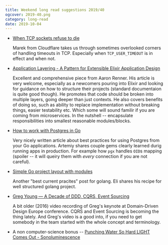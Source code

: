 ```yaml
---
title: Weekend long read suggestions 2019/40
ogcover: 2019-40.png
category: long-read
date: 2019-10-04
---
```


* [When TCP sockets refuse to die](https://blog.cloudflare.com/when-tcp-sockets-refuse-to-die/)

    Marek from Cloudflare takes us through sometimes overlooked corners of handling timeouts in TCP. Especially when `TCP_USER_TIMEOUT` is in effect and when not.

* [Application Layering - A Pattern for Extensible Elixir Application Design](https://aaronrenner.io/2019/09/18/application-layering-a-pattern-for-extensible-elixir-application-design.html)

    Excellent and comprehensive piece from Aaron Renner. His article is very welcome, especially as a newcomers pouring into Elixir and looking for guidance on how to structure their projects (standard documentaion is quite good though). He promotes that code should be broken into multiple layers, going deeper than just contexts. He also covers benefits of doing so, such as ability to replace implementation without breaking things, easier testability etc. Which some will sound familir if you are coming from microservices. In the nutshell -- encapsulate responsibilities into smallest reasonable modules/blocks.

* [How to work with Postgres in Go](https://medium.com/avitotech/how-to-work-with-postgres-in-go-bad2dabd13e4)

    Very nicely written article about best practices for using Postgres from your Go applications. Artemiy shares couple gems clearly learned durig running apps in production. For example how `pgx` handles `OID`s mapping (spoiler -- it will queiry them with *every* connection if you are not careful).

* [Simple Go project layout with modules](https://eli.thegreenplace.net/2019/simple-go-project-layout-with-modules/)

    Another "best current pracites" post for golang. Eli shares his recipe for well structured golang project.

* [Greg Young — A Decade of DDD, CQRS, Event Sourcing](https://www.youtube.com/watch?v=LDW0QWie21s)

    A bit older (2016) video recording of Greg's keynote at Domain-Driven Design Europe conference. CQRS and Event Sourcing is becoming the thing lately. And Greg's video is a good into, if you need to get somebody in the team started with the whole concept and terminology.

* A non computer-science bonus -- [Punching Water So Hard LIGHT Comes Out - Sonoluminescence
](https://www.youtube.com/watch?v=puVxGnl_3y8)
